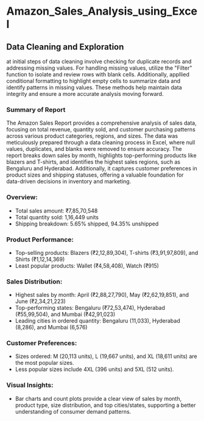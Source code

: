 # Amazon_Sales_Analysis_using_Excel

## Data Cleaning and Exploration
at initial steps of data cleaning involve checking for duplicate records and addressing missing values. For handling missing values, utilize the "Filter" function to isolate and review rows with blank cells. Additionally, appllied conditional formatting to highlight empty cells to summarize data and identify patterns in missing values. These methods help maintain data integrity and ensure a more accurate analysis moving forward.

### Summary of Report
The Amazon Sales Report provides a comprehensive analysis of sales data, focusing on total revenue, quantity sold, and customer purchasing patterns across various product categories, regions, and sizes. The data was meticulously prepared through a data cleaning process in Excel, where null values, duplicates, and blanks were removed to ensure accuracy. The report breaks down sales by month, highlights top-performing products like blazers and T-shirts, and identifies the highest sales regions, such as Bengaluru and Hyderabad. Additionally, it captures customer preferences in product sizes and shipping statuses, offering a valuable foundation for data-driven decisions in inventory and marketing.

### Overview:
- Total sales amount: ₹7,85,70,548
- Total quantity sold: 1,16,449 units
- Shipping breakdown: 5.65% shipped, 94.35% unshipped

### Product Performance:
- Top-selling products: Blazers (₹2,12,89,304), T-shirts (₹3,91,97,809), and Shirts (₹1,12,14,369)
- Least popular products: Wallet (₹4,58,408), Watch (₹915)
  
### Sales Distribution:
- Highest sales by month: April (₹2,88,27,790), May (₹2,62,19,851), and June (₹2,34,21,223)
- Top-performing states: Bengaluru (₹72,53,474), Hyderabad (₹55,99,504), and Mumbai (₹42,91,023)
- Leading cities in ordered quantity: Bengaluru (11,033), Hyderabad (8,286), and Mumbai (6,576)
### Customer Preferences:
- Sizes ordered: M (20,113 units), L (19,667 units), and XL (18,611 units) are the most popular sizes.
- Less popular sizes include 4XL (396 units) and 5XL (512 units).

### Visual Insights:
- Bar charts and count plots provide a clear view of sales by month, product type, size distribution, and top cities/states, supporting a better understanding of consumer demand patterns.
